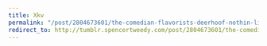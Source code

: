 ```yaml
---
title: Xkv
permalink: "/post/2804673601/the-comedian-flavorists-deerhoof-nothin-like"
redirect_to: http://tumblr.spencertweedy.com/post/2804673601/the-comedian-flavorists-deerhoof-nothin-like
---
```


